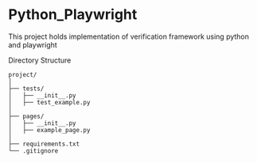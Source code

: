 # Python_Playwright
This project holds implementation of verification framework using python and playwright

Directory Structure
```
project/
│
├── tests/
│   ├── __init__.py
│   ├── test_example.py
│
├── pages/
│   ├── __init__.py
│   ├── example_page.py
│
├── requirements.txt
└── .gitignore

```